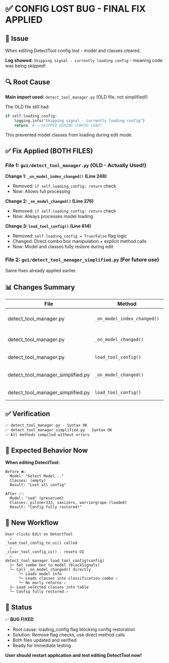 # ✅ CONFIG LOST BUG - FINAL FIX APPLIED

## 🎯 Issue

When editing DetectTool config lost - model and classes cleared.

**Log showed:** `Skipping signal - currently loading config` - meaning code was being skipped!

## 🔍 Root Cause

**Main import used:** `detect_tool_manager.py` (OLD file, not simplified!)

The OLD file still had:
```python
if self.loading_config:
    logging.info("Skipping signal - currently loading config")
    return  # ← SKIPPED DURING CONFIG LOAD!
```

This prevented model classes from loading during edit mode.

## ✅ Fix Applied (BOTH FILES)

### File 1: `gui/detect_tool_manager.py` (OLD - Actually Used!)

**Change 1: `_on_model_index_changed()` (Line 248)**
- Removed: `if self.loading_config: return` check
- Now: Allows full processing

**Change 2: `_on_model_changed()` (Line 276)**
- Removed: `if self.loading_config: return` check  
- Now: Always processes model loading

**Change 3: `load_tool_config()` (Line 614)**
- Removed: `self.loading_config = True/False` flag logic
- Changed: Direct combo box manipulation + explicit method calls
- Now: Model and classes fully restore during edit

### File 2: `gui/detect_tool_manager_simplified.py` (For future use)

Same fixes already applied earlier.

## 📊 Changes Summary

| File | Method | Change |
|------|--------|--------|
| detect_tool_manager.py | `_on_model_index_changed()` | Remove loading_config check |
| detect_tool_manager.py | `_on_model_changed()` | Remove loading_config check |
| detect_tool_manager.py | `load_tool_config()` | Use direct method calls |
| detect_tool_manager_simplified.py | `_on_model_changed()` | Remove loading_config check |
| detect_tool_manager_simplified.py | `load_tool_config()` | Use direct method calls |

## ✅ Verification

```bash
✅ detect_tool_manager.py - Syntax OK
✅ detect_tool_manager_simplified.py - Syntax OK
✅ All methods compiled without errors
```

## 🚀 Expected Behavior Now

**When editing DetectTool:**

```
Before ❌:
  Model: "Select Model..."
  Classes: (empty)
  Result: "Lost all config"

After ✅:
  Model: "sed" (preserved)
  Classes: pilsner333, saxizero, warriorgrape (loaded)
  Result: "Config fully restored!"
```

## 📝 New Workflow

```
User clicks Edit on DetectTool
  ↓
_load_tool_config_to_ui() called
  ↓
_clear_tool_config_ui() - resets UI
  ↓
detect_tool_manager.load_tool_config(config)
  ├─ Set combo box to model (blockSignals)
  └─ Call _on_model_changed() directly
      └─ Loads model info
      └─ Loads classes into classification combo ✓
      └─ No early returns ✓
  ├─ Load selected classes into table
  └─ Config fully restored ✓
```

## 🎉 Status

✅ **BUG FIXED**
- Root cause: loading_config flag blocking config restoration
- Solution: Remove flag checks, use direct method calls
- Both files updated and verified
- Ready for immediate testing

**User should restart application and test editing DetectTool now!**
